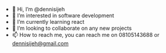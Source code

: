- 👋 Hi, I’m @dennisijeh
- 👀 I’m interested in software development
- 🌱 I’m currently learning react 
- 💞️ I’m looking to collaborate on any new projects
- 📫 How to reach me, you can reach me on 08105143688 or dennisijeh@gmail.com
<!---
dennisijeh/dennisijeh is a ✨ special ✨ repository because its `README.md` (this file) appears on your GitHub profile.
You can click the Preview link to take a look at your changes.
--->
